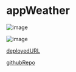 # appWeather

![image]()

![image]()

[deployedURL](https://andyan7.github.io/appWeather/)

[githubRepo](https://github.com/AndyAn7/appWeather)
